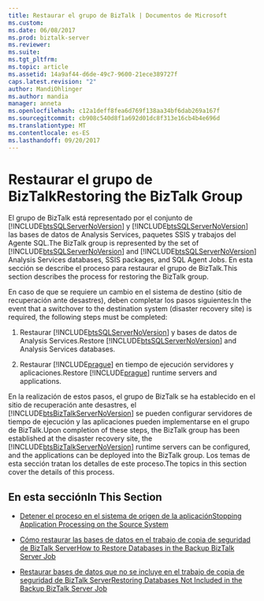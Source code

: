```yaml
---
title: Restaurar el grupo de BizTalk | Documentos de Microsoft
ms.custom: 
ms.date: 06/08/2017
ms.prod: biztalk-server
ms.reviewer: 
ms.suite: 
ms.tgt_pltfrm: 
ms.topic: article
ms.assetid: 14a9af44-d6de-49c7-9600-21ece389727f
caps.latest.revision: "2"
author: MandiOhlinger
ms.author: mandia
manager: anneta
ms.openlocfilehash: c12a1deff8fea6d769f138aa34bf6dab269a167f
ms.sourcegitcommit: cb908c540d8f1a692d01dc8f313e16cb4b4e696d
ms.translationtype: MT
ms.contentlocale: es-ES
ms.lasthandoff: 09/20/2017
---
```

# <a name="restoring-the-biztalk-group"></a><span data-ttu-id="32118-102">Restaurar el grupo de BizTalk</span><span class="sxs-lookup"><span data-stu-id="32118-102">Restoring the BizTalk Group</span></span>
<span data-ttu-id="32118-103">El grupo de BizTalk está representado por el conjunto de [!INCLUDE[btsSQLServerNoVersion](../includes/btssqlservernoversion-md.md)] y [!INCLUDE[btsSQLServerNoVersion](../includes/btssqlservernoversion-md.md)] las bases de datos de Analysis Services, paquetes SSIS y trabajos del Agente SQL.</span><span class="sxs-lookup"><span data-stu-id="32118-103">The BizTalk group is represented by the set of [!INCLUDE[btsSQLServerNoVersion](../includes/btssqlservernoversion-md.md)] and [!INCLUDE[btsSQLServerNoVersion](../includes/btssqlservernoversion-md.md)] Analysis Services databases, SSIS packages, and SQL Agent Jobs.</span></span> <span data-ttu-id="32118-104">En esta sección se describe el proceso para restaurar el grupo de BizTalk.</span><span class="sxs-lookup"><span data-stu-id="32118-104">This section describes the process for restoring the BizTalk group.</span></span>  
  
 <span data-ttu-id="32118-105">En caso de que se requiere un cambio en el sistema de destino (sitio de recuperación ante desastres), deben completar los pasos siguientes:</span><span class="sxs-lookup"><span data-stu-id="32118-105">In the event that a switchover to the destination system (disaster recovery site) is required, the following steps must be completed:</span></span>  
  
1.  <span data-ttu-id="32118-106">Restaurar [!INCLUDE[btsSQLServerNoVersion](../includes/btssqlservernoversion-md.md)] y bases de datos de Analysis Services.</span><span class="sxs-lookup"><span data-stu-id="32118-106">Restore [!INCLUDE[btsSQLServerNoVersion](../includes/btssqlservernoversion-md.md)] and Analysis Services databases.</span></span>  
  
2.  <span data-ttu-id="32118-107">Restaurar [!INCLUDE[prague](../includes/prague-md.md)] en tiempo de ejecución servidores y aplicaciones.</span><span class="sxs-lookup"><span data-stu-id="32118-107">Restore [!INCLUDE[prague](../includes/prague-md.md)] runtime servers and applications.</span></span>  
  
 <span data-ttu-id="32118-108">En la realización de estos pasos, el grupo de BizTalk se ha establecido en el sitio de recuperación ante desastres, el [!INCLUDE[btsBizTalkServerNoVersion](../includes/btsbiztalkservernoversion-md.md)] se pueden configurar servidores de tiempo de ejecución y las aplicaciones pueden implementarse en el grupo de BizTalk.</span><span class="sxs-lookup"><span data-stu-id="32118-108">Upon completion of these steps, the BizTalk group has been established at the disaster recovery site, the [!INCLUDE[btsBizTalkServerNoVersion](../includes/btsbiztalkservernoversion-md.md)] runtime servers can be configured, and the applications can be deployed into the BizTalk group.</span></span> <span data-ttu-id="32118-109">Los temas de esta sección tratan los detalles de este proceso.</span><span class="sxs-lookup"><span data-stu-id="32118-109">The topics in this section cover the details of this process.</span></span>  
  
## <a name="in-this-section"></a><span data-ttu-id="32118-110">En esta sección</span><span class="sxs-lookup"><span data-stu-id="32118-110">In This Section</span></span>  
  
-   [<span data-ttu-id="32118-111">Detener el proceso en el sistema de origen de la aplicación</span><span class="sxs-lookup"><span data-stu-id="32118-111">Stopping Application Processing on the Source System</span></span>](../technical-guides/stopping-application-processing-on-the-source-system.md)  
  
-   [<span data-ttu-id="32118-112">Cómo restaurar las bases de datos en el trabajo de copia de seguridad de BizTalk Server</span><span class="sxs-lookup"><span data-stu-id="32118-112">How to Restore Databases in the Backup BizTalk Server Job</span></span>](../technical-guides/how-to-restore-databases-in-the-backup-biztalk-server-job.md)  
  
-   [<span data-ttu-id="32118-113">Restaurar bases de datos que no se incluye en el trabajo de copia de seguridad de BizTalk Server</span><span class="sxs-lookup"><span data-stu-id="32118-113">Restoring Databases Not Included in the Backup BizTalk Server Job</span></span>](../technical-guides/restoring-databases-not-included-in-the-backup-biztalk-server-job.md)
